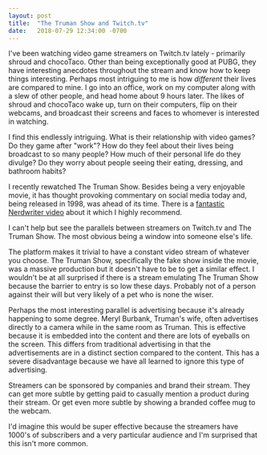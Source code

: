 ```yaml
---
layout: post
title:  "The Truman Show and Twitch.tv"
date:   2018-07-29 12:34:00 -0700
---
```


I've been watching video game streamers on Twitch.tv lately - primarily shroud and chocoTaco.
Other than being exceptionally good at PUBG, they have interesting anecdotes throughout the stream and know how to keep things interesting.
Perhaps most intriguing to me is how _different_ their lives are compared to mine.
I go into an office, work on my computer along with a slew of other people, and head home about 9 hours later.
The likes of shroud and chocoTaco wake up, turn on their computers, flip on their webcams, and broadcast their screens and faces to whomever is interested in watching.

I find this endlessly intriguing.
What is their relationship with video games?
Do they game after "work"?
How do they feel about their lives being broadcast to so many people?
How much of their personal life do they divulge?
Do they worry about people seeing their eating, dressing, and bathroom habits?

I recently rewatched The Truman Show.
Besides being a very enjoyable movie, it has thought provoking commentary on social media today and, being released in 1998, was ahead of its time.
There is a [fantastic Nerdwriter video][nerdwriter] about it which I highly recommend.

I can't help but see the parallels between streamers on Twitch.tv and The Truman Show.
The most obvious being a window into someone else's life.

The platform makes it trivial to have a constant video stream of whatever you choose.
The Truman Show, specifically the fake show inside the movie, was a massive production but it doesn't have to be to get a similar effect.
I wouldn't be at all surprised if there is a stream emulating The Truman Show because the barrier to entry is so low these days.
Probably not of a person against their will but very likely of a pet who is none the wiser.

Perhaps the most interesting parallel is advertising because it's already happening to some degree.
Meryl Burbank, Truman's wife, often advertises directly to a camera while in the same room as Truman.
This is effective because it is embedded into the content and there are lots of eyeballs on the screen.
This differs from traditional advertising in that the advertisements are in a distinct section compared to the content.
This has a severe disadvantage because we have all learned to ignore this type of advertising.

Streamers can be sponsored by companies and brand their stream.
They can get more subtle by getting paid to casually mention a product during their stream.
Or get even more subtle by showing a branded coffee mug to the webcam.

I'd imagine this would be super effective because the streamers have 1000's of subscribers and a very particular audience and I'm surprised that this isn't more common.

[nerdwriter]: https://www.youtube.com/watch?v=cLJAXu5OD-c
